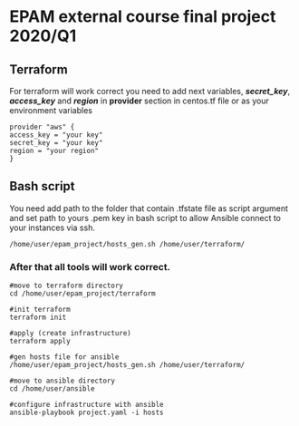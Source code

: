 # EPAM external course final project 2020/Q1

## Terraform
For terraform will work correct you need to add next variables, ***secret_key***, ***access_key*** and ***region*** in **provider** section in centos.tf file or as your environment variables
```shell
provider "aws" {
access_key = "your key"
secret_key = "your key"
region = "your region"
}
```

## Bash script
You need add path to the folder that contain .tfstate file as script argument and set path to yours .pem key in bash script to allow Ansible connect to your instances via ssh.
```shell
/home/user/epam_project/hosts_gen.sh /home/user/terraform/
```

### After that all tools will work correct.
```shell
#move to terraform directory
cd /home/user/epam_project/terraform

#init terraform
terraform init

#apply (create infrastructure)
terraform apply

#gen hosts file for ansible
/home/user/epam_project/hosts_gen.sh /home/user/terraform/

#move to ansible directory
cd /home/user/ansible

#configure infrastructure with ansible
ansible-playbook project.yaml -i hosts
```
